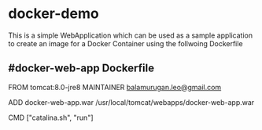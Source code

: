 # docker-demo

This is a simple WebApplication which can be used as a sample application to create an image for a Docker Container using the follwoing Dockerfile 

#docker-web-app
Dockerfile
----------
FROM tomcat:8.0-jre8
MAINTAINER balamurugan.leo@gmail.com

ADD docker-web-app.war /usr/local/tomcat/webapps/docker-web-app.war

CMD ["catalina.sh", "run"]
